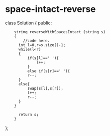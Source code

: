 # space-intact-reverse
class Solution
{
  public:
  
        string reverseWithSpacesIntact (string s)
        {
            //code here.
          int l=0,r=s.size()-1;
          while(l<r)
          {
              if(s[l]==' '){
                  l++;
              }
              else if(s[r]==' '){
              r--;
          }
          else{
              swap(s[l],s[r]);
              l++;
              r--;
          }
        }
        
          return s;
        }
        
};
